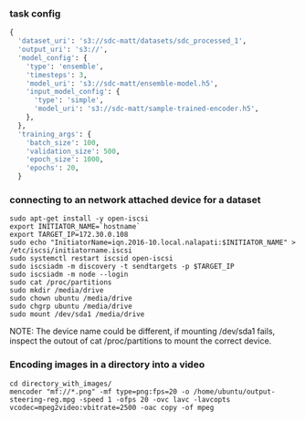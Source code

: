 ### task config
```python
{
  'dataset_uri': 's3://sdc-matt/datasets/sdc_processed_1',
  'output_uri': 's3://',
  'model_config': {
    'type': 'ensemble',
    'timesteps': 3,
    'model_uri': 's3://sdc-matt/ensemble-model.h5',
    'input_model_config': {
      'type': 'simple',
      'model_uri': 's3://sdc-matt/sample-trained-encoder.h5',
    },
  },
  'training_args': {
    'batch_size': 100,
    'validation_size': 500,
    'epoch_size': 1000,
    'epochs': 20,
  }
```

### connecting to an network attached device for a dataset
```
sudo apt-get install -y open-iscsi
export INITIATOR_NAME=`hostname`
export TARGET_IP=172.30.0.108
sudo echo "InitiatorName=iqn.2016-10.local.nalapati:$INITIATOR_NAME" > /etc/iscsi/initiatorname.iscsi
sudo systemctl restart iscsid open-iscsi
sudo iscsiadm -m discovery -t sendtargets -p $TARGET_IP
sudo iscsiadm -m node --login
sudo cat /proc/partitions
sudo mkdir /media/drive
sudo chown ubuntu /media/drive
sudo chgrp ubuntu /media/drive
sudo mount /dev/sda1 /media/drive
```
NOTE: The device name could be different, if mounting /dev/sda1 fails, inspect the outout of cat /proc/partitions to mount the correct device.

### Encoding images in a directory into a video
```
cd directory_with_images/
mencoder "mf://*.png" -mf type=png:fps=20 -o /home/ubuntu/output-steering-reg.mpg -speed 1 -ofps 20 -ovc lavc -lavcopts vcodec=mpeg2video:vbitrate=2500 -oac copy -of mpeg
```
